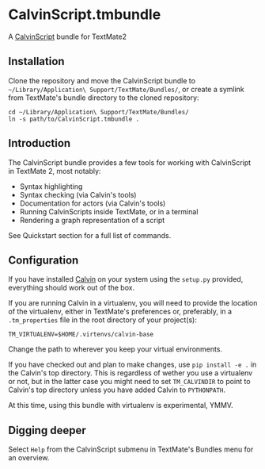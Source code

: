 # CalvinScript.tmbundle
A [CalvinScript][1] bundle for TextMate2

## Installation
Clone the repository and move the CalvinScript bundle to `~/Library/Application\ Support/TextMate/Bundles/`, or
create a symlink from TextMate's bundle directory to the cloned repository:

    cd ~/Library/Application\ Support/TextMate/Bundles/
    ln -s path/to/CalvinScript.tmbundle .

## Introduction

The CalvinScript bundle provides a few tools for working with CalvinScript in TextMate 2, most notably:

- Syntax highlighting
- Syntax checking (via Calvin's tools)
- Documentation for actors (via Calvin's tools)
- Running CalvinScripts inside TextMate, or in a terminal
- Rendering a graph representation of a script

See Quickstart section for a full list of commands.     


## Configuration

If you have installed [Calvin][1] on your system using the `setup.py` provided, everything should work out of the box.

If you are running Calvin in a virtualenv, you will need to provide the location of the virtualenv, either in TextMate's preferences or, preferably, in a `.tm_properties` file in the root directory of your project(s):

    TM_VIRTUALENV=$HOME/.virtenvs/calvin-base

Change the path to wherever you keep your virtual environments.

If you have checked out and plan to make changes, use `pip install -e .` in the Calvin's top directory. This is regardless of wether you use a virtualenv or not, but in the latter case you might need to set `TM_CALVINDIR` to point to Calvin's top directory unless you have added Calvin to `PYTHONPATH`.   

At this time, using this bundle with virtualenv is experimental, YMMV.

## Digging deeper

Select `Help` from the CalvinScript submenu in TextMate's Bundles menu for an overview.

[1]: https://github.com/EricssonResearch/calvin-base
